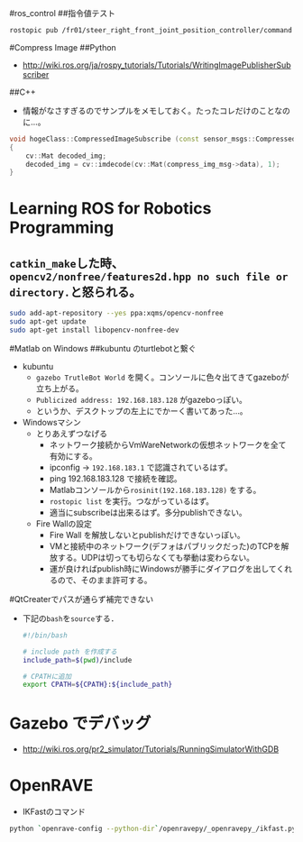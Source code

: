 #ros_control
##指令値テスト
```bash
rostopic pub /fr01/steer_right_front_joint_position_controller/command std_msgs/Float64 -r 1 -- -1
```

#Compress Image
##Python
- http://wiki.ros.org/ja/rospy_tutorials/Tutorials/WritingImagePublisherSubscriber

##C++
- 情報がなさすぎるのでサンプルをメモしておく。たったコレだけのことなのに…。
```cpp
void hogeClass::CompressedImageSubscribe (const sensor_msgs::CompressedImagePtr & compress_img_msg)
{
    cv::Mat decoded_img;
    decoded_img = cv::imdecode(cv::Mat(compress_img_msg->data), 1);
}
```

# Learning ROS for Robotics Programming
## `catkin_make`した時、`opencv2/nonfree/features2d.hpp no such file or directory.`と怒られる。
```bash
sudo add-apt-repository --yes ppa:xqms/opencv-nonfree
sudo apt-get update
sudo apt-get install libopencv-nonfree-dev
```

#Matlab on Windows
##kubuntu のturtlebotと繋ぐ
- kubuntu
  - `gazebo TrutleBot World` を開く。コンソールに色々出てきてgazeboが立ち上がる。
  - `Publicized address: 192.168.183.128` がgazeboっぽい。
  - というか、デスクトップの左上にでかーく書いてあった…。
- Windowsマシン
  - とりあえずつなげる
    - ネットワーク接続からVmWareNetworkの仮想ネットワークを全て有効にする。
    - ipconfig -> `192.168.183.1` で認識されているはず。
    - ping 192.168.183.128 で接続を確認。
    - Matlabコンソールから`rosinit(192.168.183.128)` をする。
    - `rostopic list` を実行。つながっているはず。
    - 適当にsubscribeは出来るはず。多分publishできない。
  - Fire Wallの設定
      - Fire Wall を解放しないとpublishだけできないっぽい。
      - VMと接続中のネットワーク(デフォはパブリックだった)のTCPを解放する。UDPは切っても切らなくても挙動は変わらない。
      - 運が良ければpublish時にWindowsが勝手にダイアログを出してくれるので、そのまま許可する。

#QtCreaterでパスが通らず補完できない
- 下記の`bash`を`source`する．
  ```bash
  #!/bin/bash

  # include path を作成する
  include_path=$(pwd)/include
  
  # CPATHに追加
  export CPATH=${CPATH}:${include_path}
  ```

# Gazebo でデバッグ
- http://wiki.ros.org/pr2_simulator/Tutorials/RunningSimulatorWithGDB

# OpenRAVE

- IKFastのコマンド
```bash
python `openrave-config --python-dir`/openravepy/_openravepy_/ikfast.py --robot=sia5.dae --iktype=transform6d --baselink=1 --eelink=7 --savefile=output_ikfast61.cpp
```
